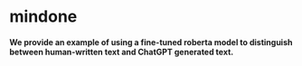# mindone
#### We provide an example of using a fine-tuned roberta model to distinguish between human-written text and ChatGPT generated text.

